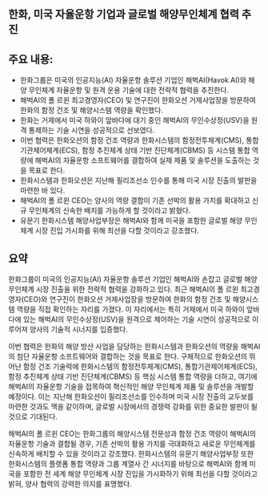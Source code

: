 ## 한화, 미국 자율운항 기업과 글로벌 해양무인체계 협력 추진

## 주요 내용:
*   한화그룹은 미국의 인공지능(AI) 자율운항 솔루션 기업인 해벅AI(Havok AI)와 해양 무인체계 자율운항 및 원격 운용 기술에 대한 전략적 협력을 추진한다.
*   해벅AI의 폴 르윈 최고경영자(CEO) 및 연구진이 한화오션 거제사업장을 방문하여 한화의 함정 건조 및 해양시스템 역량을 확인했다.
*   한화는 거제에서 미국 하와이 앞바다에 대기 중인 해벅AI의 무인수상정(USV)을 원격 통제하는 기술 시연을 성공적으로 선보였다.
*   이번 협력은 한화오션의 함정 건조 역량과 한화시스템의 함정전투체계(CMS), 통합기관제어체계(ECS), 함정 추진체계 상태 기반 진단체계(CBMS) 등 시스템 통합 역량에 해벅AI의 자율운항 소프트웨어를 결합하여 실제 제품 및 솔루션을 도출하는 것을 목표로 한다.
*   한화시스템과 한화오션은 지난해 필리조선소 인수를 통해 미국 시장 진출의 발판을 마련한 바 있다.
*   해벅AI의 폴 르윈 CEO는 양사의 역량 결합이 기존 선박의 활용 가치를 확대하고 신규 무인체계의 신속한 배치를 가능하게 할 것이라고 밝혔다.
*   유문기 한화시스템 해양사업부장은 해벅AI와 함께 미국을 포함한 글로벌 해양 무인체계 시장 진입 가시화를 위해 최선을 다할 것이라고 강조했다.

## 요약

한화그룹이 미국의 인공지능(AI) 자율운항 솔루션 기업인 해벅AI와 손잡고 글로벌 해양 무인체계 시장 진출을 위한 전략적 협력을 강화하고 있다. 최근 해벅AI의 폴 르윈 최고경영자(CEO)와 연구진이 한화오션 거제사업장을 방문하여 한화의 함정 건조 및 해양시스템 역량을 직접 확인하는 자리를 가졌다. 이 자리에서는 특히 거제에서 미국 하와이 앞바다에 있는 해벅AI의 무인수상정(USV)을 원격으로 제어하는 기술 시연이 성공적으로 이루어져 양사의 기술적 시너지를 입증했다.

이번 협력은 한화의 해양 방산 사업을 담당하는 한화시스템과 한화오션의 역량을 해벅AI의 첨단 자율운항 소프트웨어와 결합하는 것을 목표로 한다. 구체적으로 한화오션의 뛰어난 함정 건조 기술력에 한화시스템의 함정전투체계(CMS), 통합기관제어체계(ECS), 함정 추진체계 상태 기반 진단체계(CBMS) 등 핵심 시스템 통합 역량을 더하고, 여기에 해벅AI의 자율운항 기술을 접목하여 혁신적인 해양 무인체계 제품 및 솔루션을 개발할 예정이다. 이는 지난해 한화오션이 필리조선소를 인수하며 미국 시장 진출의 교두보를 마련한 것과도 맥을 같이하며, 글로벌 시장에서의 경쟁력 강화를 위한 중요한 발판이 될 것으로 기대된다.

해벅AI의 폴 르윈 CEO는 한화그룹의 해양시스템 전문성과 함정 건조 역량이 해벅AI의 자율운항 기술과 결합될 경우, 기존 선박의 활용 가치를 극대화하고 새로운 무인체계를 신속하게 배치할 수 있을 것이라고 강조했다. 한화시스템의 유문기 해양사업부장 또한 한화시스템의 플랫폼 통합 역량과 그룹 계열사 간 시너지를 바탕으로 해벅AI와 함께 미국을 포함한 전 세계 해양 무인체계 시장 진입을 가시화하기 위해 최선을 다할 것이라고 밝혀, 양사 협력의 강력한 의지를 표명했다.